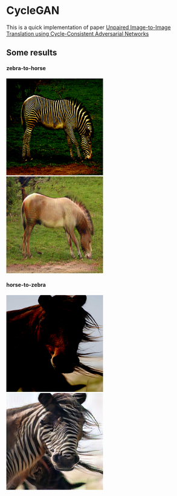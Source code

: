 # CycleGAN
This is a quick implementation of paper [Unpaired Image-to-Image Translation
using Cycle-Consistent Adversarial Networks](https://arxiv.org/pdf/1703.10593.pdf)


## Some results
#### zebra-to-horse

![plot](./img/img_real_zebra12.png)![plot](./img/img_fake_horse12.png)

#### horse-to-zebra
![plot](./img/img_real_horse6.png)![plot](./img/img_fake_zebra6.png)
